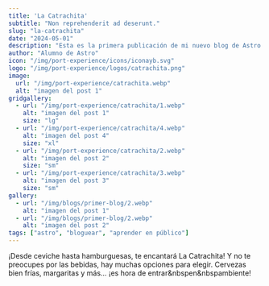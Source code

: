 ```yaml
---
title: 'La Catrachita'
subtitle: "Non reprehenderit ad deserunt."
slug: "la-catrachita"
date: "2024-05-01"
description: "Esta es la primera publicación de mi nuevo blog de Astro."
author: "Alumno de Astro"
icon: "/img/port-experience/icons/iconayb.svg"
logo: "/img/port-experience/logos/catrachita.png"
image:
  url: "/img/port-experience/catrachita.webp"
  alt: "imagen del post 1"
gridgallery:
  - url: "/img/port-experience/catrachita/1.webp"
    alt: "imagen del post 1"
    size: "lg"
  - url: "/img/port-experience/catrachita/4.webp"
    alt: "imagen del post 4"
    size: "xl"
  - url: "/img/port-experience/catrachita/2.webp"
    alt: "imagen del post 2"
    size: "sm"
  - url: "/img/port-experience/catrachita/3.webp"
    alt: "imagen del post 3"
    size: "sm"
gallery:
  - url: "/img/blogs/primer-blog/2.webp"
    alt: "imagen del post 1"
  - url: "/img/blogs/primer-blog/2.webp"
    alt: "imagen del post 2"
tags: ["astro", "bloguear", "aprender en público"]
---
```


¡Desde ceviche hasta hamburguesas, te encantará La Catrachita! Y no te preocupes por las bebidas, hay muchas opciones para elegir. Cervezas bien frías, margaritas y más… ¡es hora de entrar&nbspen&nbspambiente!